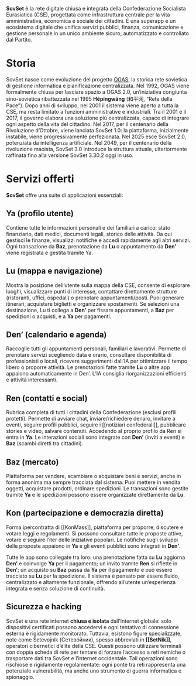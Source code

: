 **SovSet** è la rete digitale chiusa e integrata della Confederazione Socialista Eurasiatica (CSE), progettata come infrastruttura centrale per la vita amministrativa, economica e sociale dei cittadini. È una superapp e un ecosistema digitale che unifica servizi pubblici, finanza, comunicazione e gestione personale in un unico ambiente sicuro, automatizzato e controllato dal Partito.
# Storia

SovSet nasce come evoluzione del progetto [OGAS](https://it.wikipedia.org/wiki/OGAS), la storica rete sovietica di gestione informatica e pianificazione centralizzata. Nel 1992, OGAS viene formalmente chiusa per lasciare spazio a OGAS 2.0, un’iniziativa congiunta sino-sovietica ribattezzata nel 1995 **Hépíngwǎng** (和平网, “Rete della Pace”). Dopo anni di sviluppo, nel 2001 il sistema viene aperto a tutta la CSE, ma resta limitato a funzioni amministrative e industriali. Tra il 2001 e il 2017, il governo elabora una soluzione più centralizzata, capace di integrare ogni aspetto della vita del cittadino. Nel 2017, per il centenario della Rivoluzione d’Ottobre, viene lanciata SovSet 1.0: la piattaforma, inizialmente instabile, viene progressivamente perfezionata. Nel 2025 esce SovSet 2.0, potenziata da intelligenza artificiale. Nel 2049, per il centenario della rivoluzione maoista, SovSet 3.0 introduce la struttura attuale, ulteriormente raffinata fino alla versione SovSet 3.30.2 oggi in uso.
# Servizi offerti
**SovSet** offre una suite di applicazioni essenziali:
## Ya (profilo utente)
Contiene tutte le informazioni personali e dei familiari a carico: stato finanziario, dati medici, documenti legali, storico delle attività. Da qui gestisci le finanze, visualizzi notifiche e accedi rapidamente agli altri servizi. Ogni transazione da **Baz**, prenotazione da **Lu** o appuntamento da **Den’** viene registrata e gestita tramite Ya.
## Lu (mappa e navigazione)
Mostra la posizione dell’utente sulla mappa della CSE, consente di esplorare luoghi, visualizzare punti di interesse, contattare direttamente strutture (ristoranti, uffici, ospedali) o prenotare appuntamenti/posti. Puoi generare itinerari, acquistare biglietti e organizzare spostamenti. Se selezioni una destinazione, Lu ti collega a **Den’** per fissare appuntamenti, a **Baz** per spedizioni o acquisti, e a **Ya** per pagamenti.
## Den’ (calendario e agenda)
Raccoglie tutti gli appuntamenti personali, familiari e lavorativi. Permette di prenotare servizi scegliendo data e orario, consultare disponibilità di professionisti o locali, ricevere suggerimenti dall’IA per ottimizzare il tempo libero o proporre attività. Le prenotazioni fatte tramite **Lu** o altre app appaiono automaticamente in Den’. L’IA consiglia riorganizzazioni efficienti e attività interessanti. 
## Ren (contatti e social)
Rubrica completa di tutti i cittadini della Confederazione (esclusi profili protetti). Permette di avviare chat, inviare/richiedere denaro, invitare a eventi, seguire profili pubblici, seguire i [[notiziari confederali]], pubblicare stories e video, salvare contenuti. Accedendo al proprio profilo da Ren si entra in **Ya**. Le interazioni sociali sono integrate con **Den’** (inviti a eventi) e **Baz** (scambi diretti tra cittadini).
## Baz (mercato)
Piattaforma per vendere, scambiare o acquistare beni e servizi, anche in forma anonima ma sempre tracciata dal sistema. Puoi mettere in vendita oggetti, acquistare prodotti, ordinare spedizioni. Le transazioni sono gestite tramite **Ya** e le spedizioni possono essere organizzate direttamente da **Lu**.
## Kon (partecipazione e democrazia diretta)
Forma ipercontratta di [[KonMass]], piattaforma per proporre, discutere e votare leggi e regolamenti. Si possono consultare tutte le proposte attive, votare e seguire l’iter delle iniziative popolari. Le notifiche sugli sviluppi delle proposte appaiono in **Ya** e gli eventi pubblici sono integrati in **Den’**.

Tutte le app sono collegate tra loro: una prenotazione fatta su **Lu** aggiorna **Den’** e coinvolge **Ya** per il pagamento; un invito tramite **Ren** si riflette in **Den’**; un acquisto su **Baz** passa da **Ya** per il pagamento e può essere tracciato su **Lu** per la spedizione. Il sistema è pensato per essere fluido, centralizzato e altamente funzionale, offrendo all’utente un’esperienza integrata e senza soluzione di continuità.

## Sicurezza e hacking

SovSet è una rete internet **chiusa e isolata** dall’Internet globale: solo dispositivi certificati possono accedervi e ogni tentativo di connessione esterna è rigidamente monitorato. Tuttavia, esistono figure specializzate, note come Setevojnik (Сетевóйник), spesso abbreviati in **[[SetNik]]**, operatori cibernetici d’élite della CSE. Questi possono utilizzare terminali con doppia scheda di rete per tentare di forzare l’accesso a reti nemiche o trasportare dati tra SovSet e l’internet occidentale. 
Tali operazioni sono rischiose e rigidamente regolamentate: ogni ponte tra reti rappresenta una potenziale vulnerabilità, ma anche uno strumento di guerra informatica e spionaggio.